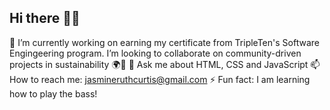 ## Hi there 👋🏽

🔭 I’m currently working on earning my certificate from TripleTen's Software Engingeering program. I’m looking to collaborate on community-driven projects in sustainability 🌍🌱
💬 Ask me about HTML, CSS and JavaScript
📫 How to reach me: jasmineruthcurtis@gmail.com
⚡ Fun fact: I am learning how to play the bass!
